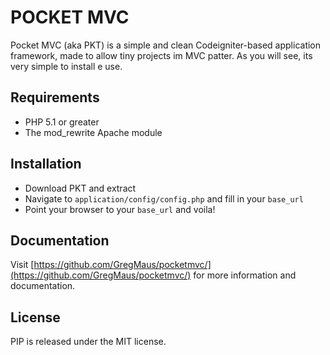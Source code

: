 # POCKET MVC

Pocket MVC (aka PKT) is a simple and clean Codeigniter-based application framework, made to allow tiny projects im MVC patter.
As you will see, its very simple to install e use.

## Requirements

* PHP 5.1 or greater
* The mod_rewrite Apache module

## Installation

* Download PKT and extract
* Navigate to `application/config/config.php` and fill in your `base_url`
* Point your browser to your `base_url` and voila! 

## Documentation

Visit [https://github.com/GregMaus/pocketmvc/](https://github.com/GregMaus/pocketmvc/) for more information and documentation.

## License

PIP is released under the MIT license.
